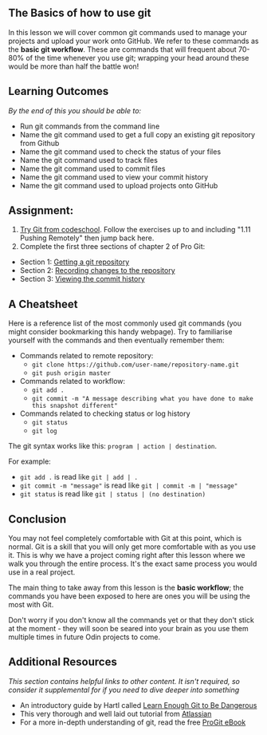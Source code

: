 ## The Basics of how to use git
In this lesson we will cover common git commands used to manage your projects and upload your work onto GitHub. We refer to these commands as the **basic git workflow**. These are commands that will frequent about 70-80% of the time whenever you use git; wrapping your head around these would be more than half the battle won!


## Learning Outcomes
*By the end of this you should be able to:*

* Run git commands from the command line
* Name the git command used to get a full copy an existing git repository from Github
* Name the git command used to check the status of your files
* Name the git command used to track files
* Name the git command used to commit files
* Name the git command used to view your commit history
* Name the git command used to upload projects onto GitHub

## Assignment:
1. [Try Git from codeschool](https://try.github.io/levels/1/challenges/1).
Follow the exercises up to and including "1.11 Pushing Remotely" then jump back here.
2. Complete the first three sections of chapter 2 of Pro Git:
  * Section 1: [Getting a git repository](https://git-scm.com/book/en/v2/Git-Basics-Getting-a-Git-Repository)
  * Section 2: [Recording changes to the repository](https://git-scm.com/book/en/v2/Git-Basics-Recording-Changes-to-the-Repository)
  * Section 3: [Viewing the commit history](https://git-scm.com/book/en/v2/Git-Basics-Viewing-the-Commit-History)

## A Cheatsheet
Here is a reference list of the most commonly used git commands (you might consider bookmarking this handy webpage). Try to familiarise yourself with the commands and then eventually remember them:

* Commands related to remote repository:
  * `git clone https://github.com/user-name/repository-name.git`
  * `git push origin master`
* Commands related to workflow:
  * `git add .`
  * `git commit -m "A message describing what you have done to make this snapshot different"`
* Commands related to checking status or log history
  * `git status`
  * `git log`

The git syntax works like this: `program | action | destination`.

For example:
* `git add .` is read like `git | add | .`
* `git commit -m "message"` is read like `git | commit -m | "message"`
* `git status` is read like `git | status | (no destination)`

## Conclusion
You may not feel completely comfortable with Git at this point, which is normal.
Git is a skill that you will only get more comfortable with as you use it. This is why we have a project coming right after this lesson where we walk you through the entire process. It's the exact same process you would use in a real project.

The main thing to take away from this lesson is the **basic workflow**; the commands you have been exposed to here are ones you will be using the most with Git.

Don't worry if you don't know all the commands yet or that they don't stick at the moment - they will soon be seared into your brain as you use them multiple times in future Odin projects to come.

## Additional Resources

*This section contains helpful links to other content. It isn't required, so consider it supplemental for if you need to dive deeper into something*

* An introductory guide by Hartl called [Learn Enough Git to Be Dangerous](https://www.learnenough.com/git-tutorial)
* This very thorough and well laid out tutorial from [Atlassian](https://www.atlassian.com/git/tutorials/what-is-version-control)
* For a more in-depth understanding of git, read the free [ProGit eBook](https://git-scm.com/book/en/v2)
